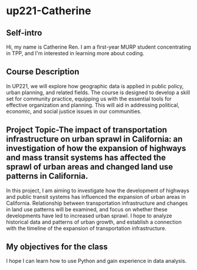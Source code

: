 # up221-Catherine
## Self-intro
Hi, my name is Catherine Ren. I am a first-year MURP student concentrating in TPP, and I'm interested in learning more about coding.
## Course Description
In UP221, we will explore how geographic data is applied in public policy, urban planning, and related fields. The course is designed to develop a skill set for community practice, equipping us with the essential tools for effective organization and planning. This will aid in addressing political, economic, and social justice issues in our communities.
## Project Topic-The impact of transportation infrastructure on urban sprawl in California: an investigation of how the expansion of highways and mass transit systems has affected the sprawl of urban areas and changed land use patterns in California.
In this project, I am aiming to investigate how the development of highways and public transit systems has influenced the expansion of urban areas in California. Relationship between transportation infrastructure and changes in land use patterns will be examined, and focus on whether these developments have led to increased urban sprawl. I hope to analyze historical data and patterns of urban growth, and establish a connection with the timeline of the expansion of transportation infrastructure.
## My objectives for the class
I hope I can learn how to use Python and gain experience in data analysis.
